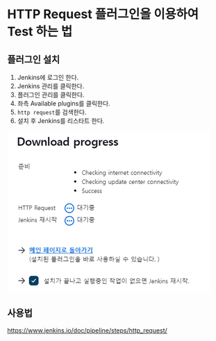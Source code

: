 # HTTP Request 플러그인을 이용하여 Test 하는 법
## 플러그인 설치
1. Jenkins에 로그인 한다.
2. Jenkins 관리를 클릭한다.
3. 플러그인 관리를 클릭한다.
4. 좌측 Available plugins를 클릭한다.
5. `http request`를 검색한다.
6. 설치 후 Jenkins를 리스타트 한다.

![](./img/http_request.png)

## 사용법
https://www.jenkins.io/doc/pipeline/steps/http_request/  
